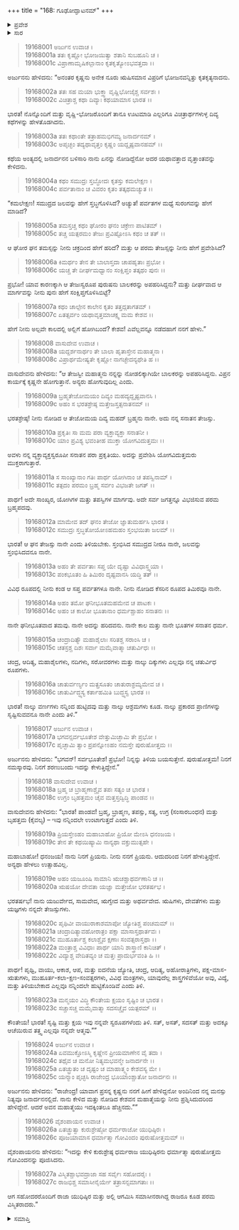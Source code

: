 +++
title = "168: ಗೂಢೋದ್ಘಾಟನಮ್"
+++

<details><summary>ಪ್ರವೇಶ</summary>


।।   ಓಂ ಓಂ ನಮೋ ನಾರಾಯಣಾಯ।।   ಶ್ರೀ ವೇದವ್ಯಾಸಾಯ ನಮಃ ।।

ಶ್ರೀ ಕೃಷ್ಣದ್ವೈಪಾಯನ ವೇದವ್ಯಾಸ ವಿರಚಿತ  

**ಶ್ರೀ ಮಹಾಭಾರತ**

**ಖಿಲಭಾಗೇ ಹರಿವಂಶಃ**

**ವಿಷ್ಣು ಪರ್ವ**

**ಅಧ್ಯಾಯ 168**


</details>

<details><summary>ಸಾರ</summary>

ಕೃಷ್ಣನು ಅರ್ಜುನನಿಗೆ ತನ್ನ ಯಥಾರ್ಥ ಸ್ವರೂಪವನ್ನು ಪರಿಚಯಿಸುವುದು (1-27). 

</details>


> 19168001  ಅರ್ಜುನ ಉವಾಚ ।  
19168001a ತತಃ ಕೃಷ್ಣೋ ಭೋಜಯಿತ್ವಾ ಶತಾನಿ ಸುಬಹೂನಿ ಚ ।  
19168001c ವಿಪ್ರಾಣಾಮೃಷಿಕಲ್ಪಾನಾಂ ಕೃತಕೃತ್ಯೋಽಭವತ್ತದಾ ।।  

ಅರ್ಜುನನು ಹೇಳಿದನು: “ಅನಂತರ ಕೃಷ್ಣನು ಅನೇಕ ನೂರು ಋಷಿಸಮಾನ ವಿಪ್ರರಿಗೆ ಭೋಜನವನ್ನಿತ್ತು ಕೃತಕೃತ್ಯನಾದನು.

> 19168002a ತತಃ ಸಹ ಮಯಾ ಭುಕ್ತ್ವಾ ವೃಷ್ಣಿಭೋಜೈಶ್ಚ ಸರ್ವಶಃ ।  
19168002c ವಿಚಿತ್ರಾಶ್ಚ ಕಥಾ ದಿವ್ಯಾಃ ಕಥಯಾಮಾಸ ಭಾರತ ।।  

ಭಾರತ! ನೊನ್ನೊಂದಿಗೆ ಮತ್ತು ವೃಷ್ಣಿ-ಭೋಜರೊಂದಿಗೆ ತಾನೂ ಊಟಮಾಡಿ ಎಲ್ಲರಿಗೂ ವಿಚಿತ್ರಾರ್ಥಗಳುಳ್ಳ ದಿವ್ಯ ಕಥೆಗಳನ್ನು ಹೇಳತೊಡಗಿದನು.

> 19168003a ತತಃ ಕಥಾಂತೇ ತತ್ರಾಹಮಭಿಗಮ್ಯ ಜನಾರ್ದನಮ್ ।  
19168003c ಅಪೃಚ್ಛಂ ತದ್ಯಥಾವೃತ್ತಂ ಕೃಷ್ಣಂ ಯದ್ದೃಷ್ಟವಾನಹಮ್ ।।  

ಕಥೆಯ ಅಂತ್ಯದಲ್ಲಿ ಜನಾರ್ದನನ ಬಳಿಸಾರಿ ನಾನು ಏನನ್ನು ನೋಡಿದ್ದೆನೋ ಅದರ ಯಥಾವತ್ತಾದ ವೃತ್ತಾಂತವನ್ನು ಕೇಳಿದನು.

> 19168004a ಕಥಂ ಸಮುದ್ರಃ ಸ್ತಬ್ಧೋದಃ ಕೃತಸ್ತು ಕಮಲೇಕ್ಷಣ ।   
19168004c ಪರ್ವತಾನಾಂ ಚ ವಿವರಂ ಕೃತಂ ತತ್ಕಥಮಚ್ಯುತ ।।  

“ಕಮಲೇಕ್ಷಣ! ಸಮುದ್ರದ ಜಲವನ್ನು ಹೇಗೆ ಸ್ತಬ್ಧಗೊಳಿಸಿದೆ? ಅಚ್ಯುತ! ಪರ್ವತಗಳ ಮಧ್ಯೆ ಸುರಂಗವನ್ನು ಹೇಗೆ ಮಾಡಿದೆ?

> 19168005a ತಮಸ್ತಚ್ಚ ಕಥಂ ಘೋರಂ ಘನಂ ಚಕ್ರೇಣ ಪಾಟಿತಮ್ ।  
19168005c ತಚ್ಚ ಯತ್ಪರಮಂ ತೇಜಃ ಪ್ರವಿಷ್ಟೋಽಸಿ ಕಥಂ ಚ ತತ್ ।।  

ಆ ಘೋರ ಘನ ತಮಸ್ಸನ್ನು ನೀನು ಚಕ್ರದಿಂದ ಹೇಗೆ ಹರಿದೆ? ಮತ್ತು ಆ ಪರಮ ತೇಜಸ್ಸನ್ನು ನೀನು ಹೇಗೆ ಪ್ರವೇಶಿಸಿದೆ?

> 19168006a ಕಿಮರ್ಥಂ ತೇನ ತೇ ಬಾಲಾಸ್ತದಾ ಚಾಪಹೃತಾಃ ಪ್ರಭೋ ।  
19168006c ಯಚ್ಚ ತೇ ದೀರ್ಘಮಧ್ವಾನಂ ಸಂಕ್ಷಿಪ್ತಂ ತತ್ಕಥಂ ಪುನಃ ।।  

ಪ್ರಭೋ! ಯಾವ ಕಾರಣಕ್ಕಾಗಿ ಆ ತೇಜಃಸ್ವರೂಪ ಪುರುಷನು ಬಾಲಕರನ್ನು ಅಪಹರಿಸಿದ್ದನು? ಮತ್ತು ದೀರ್ಘವಾದ ಆ ಮಾರ್ಗವನ್ನು ನೀನು ಪುನಃ ಹೇಗೆ ಸಂಕ್ಷಿಪ್ತಗೊಳಿಸಿಬಿಟ್ಟೆ?

> 19168007a ಕಥಂ ಚಾಲ್ಪೇನ ಕಾಲೇನ ಕೃತಂ ತತ್ತದ್ಗತಾಗತಮ್ ।  
19168007c ಏತತ್ಸರ್ವಂ ಯಥಾವೃತ್ತಮಾಚಕ್ಷ್ವ ಮಮ ಕೇಶವ ।।  

ಹೇಗೆ ನೀನು ಅಲ್ಪವೇ ಕಾಲದಲ್ಲಿ ಅಲ್ಲಿಗೆ ಹೋಗಿಬಂದೆ? ಕೇಶವ! ಎವೆಲ್ಲವನ್ನೂ ನಡೆದಹಾಗೆ ನನಗೆ ಹೇಳು.”

> 19168008  ವಾಸುದೇವ ಉವಾಚ ।  
19168008a ಯದ್ದರ್ಶನಾರ್ಥಂ ತೇ ಬಾಲಾ ಹೃತಾಸ್ತೇನ ಮಹಾತ್ಮನಾ ।  
19168008c ವಿಪ್ರಾರ್ಥಮೇಷ್ಯತೇ ಕೃಷ್ಣೋ ನಾಗಚ್ಛೇದನ್ಯಥೇತಿ ಹ ।।  

ವಾಸುದೇವನು ಹೇಳಿದನು: “ಆ ತೇಜಸ್ವೀ ಮಹಾತ್ಮನು ನನ್ನನ್ನು ನೋಡಲಿಕ್ಕಾಗಿಯೇ ಬಾಲಕರನ್ನು ಅಪಹರಿಸಿದ್ದನು. ವಿಪ್ರನ ಕಾರ್ಯಕ್ಕೆ ಕೃಷ್ಣನೇ ಹೋಗುತ್ತಾನೆ. ಅನ್ಯರು ಹೋಗುವುದಿಲ್ಲ ಎಂದು.

> 19168009a ಬ್ರಹ್ಮತೇಜೋಮಯಂ ದಿವ್ಯಂ ಮಹದ್ಯದ್ದೃಷ್ಟವಾನಸಿ ।  
19168009c ಅಹಂ ಸ ಭರತಶ್ರೇಷ್ಠ ಮತ್ತೇಜಸ್ತತ್ಸನಾತನಮ್ ।।  

ಭರತಶ್ರೇಷ್ಠ! ನೀನು ನೋಡಿದ ಆ ತೇಜೋಮಯ ದಿವ್ಯ ಮಹದ್ ಬ್ರಹ್ಮನು ನಾನೇ. ಅದು ನನ್ನ ಸನಾತನ ತೇಜಸ್ಸು.

> 19168010a ಪ್ರಕೃತಿಃ ಸಾ ಮಮ ಪರಾ ವ್ಯಕ್ತಾವ್ಯಕ್ತಾ ಸನಾತನೀ ।  
19168010c ಯಾಂ ಪ್ರವಿಶ್ಯ ಭವಂತೀಹ ಮುಕ್ತಾ ಯೋಗವಿದುತ್ತಮಃ ।।  

ಅವಳು ನನ್ನ ವ್ಯಕ್ತಾವ್ಯಕ್ತಸ್ವರೂಪೀ ಸನಾತನ ಪರಾ ಪ್ರಕೃತಿಯು. ಅದನ್ನು ಪ್ರವೇಶಿಸಿ ಯೋಗವಿದುತ್ತಮರು ಮುಕ್ತರಾಗುತ್ತಾರೆ.

> 19168011a ಸ ಸಾಂಖ್ಯಾನಾಂ ಗತಿಃ ಪಾರ್ಥ ಯೋಗಿನಾಂ ಚ ತಪಸ್ವಿನಾಮ್ ।  
19168011c ತತ್ಪದಂ ಪರಮಂ ಬ್ರಹ್ಮ ಸರ್ವಂ ವಿಭಜತೇ ಜಗತ್ ।।  

ಪಾರ್ಥ! ಅದೇ ಸಾಂಖ್ಯರ, ಯೋಗಿಗಳ ಮತ್ತು ತಪಸ್ವಿಗಳ ಮಾರ್ಗವು. ಅದೇ ಸರ್ವ ಜಗತ್ತನ್ನೂ ವಿಭಜಿಸುವ ಪರಮ ಬ್ರಹ್ಮಪದವು.

> 19168012a ಮಾಮೇವ ತದ್ ಘನಂ ತೇಜೋ ಜ್ಞಾತುಮರ್ಹಸಿ ಭಾರತ ।  
19168012c ಸಮುದ್ರಃ ಸ್ತಬ್ಧತೋಯೋಽಹಮಹಂ ಸ್ತಂಭಯಿತಾ ಜಲಮ್ ।।   

ಭಾರತ! ಆ ಘನ ತೇಜಸ್ಸು ನಾನೇ ಎಂದು ತಿಳಿಯಬೇಕು. ಸ್ತಂಭಿಸಿದ ಸಮುದ್ರದ ನೀರೂ ನಾನೇ, ಜಲವನ್ನು ಸ್ತಂಭಿಸಿದವನೂ ನಾನೇ.

> 19168013a ಅಹಂ ತೇ ಪರ್ವತಾಃ ಸಪ್ತ ಯೇ ದೃಷ್ಟಾ ವಿವಿಧಾಸ್ತ್ವಯಾ ।  
19168013c ಪಂಕಭೂತಂ ಹಿ ತಿಮಿರಂ ದೃಷ್ಟವಾನಸಿ ಯದ್ಧಿ ತತ್ ।।  

ವಿವಿಧ ರೂಪದಲ್ಲಿ ನೀನು ಕಂಡ ಆ ಸಪ್ತ ಪರ್ವತಗಳೂ ನಾನೇ. ನೀನು ನೋಡಿದ ಕೆಸರಿನ ರೂಪದ ತಿಮಿರವೂ ನಾನೇ.

> 19168014a ಅಹಂ ತಮೋ ಘನೀಭೂತಮಹಮೇವ ಚ ಪಾಟಕಃ ।  
19168014c ಅಹಂ ಚ ಕಾಲೋ ಭೂತಾನಾಂ ಧರ್ಮಶ್ಚಾಹಂ ಸನಾತನಃ ।।  

ನಾನೇ ಘನೀಭೂತವಾದ ತಮವು. ನಾನೇ ಅದನ್ನು ಹರಿದವನು. ನಾನೇ ಕಾಲ ಮತ್ತು ನಾನೇ ಭೂತಗಳ ಸನಾತನ ಧರ್ಮ.

> 19168015a ಚಂದ್ರಾದಿತ್ಯೌ ಮಹಾಶೈಲಾಃ ಸರಿತಶ್ಚ ಸರಾಂಸಿ ಚ ।  
19168015c ಚತಸ್ರಶ್ಚ ದಿಶಃ ಸರ್ವಾ ಮಮೈವಾತ್ಮಾ ಚತುರ್ವಿಧಃ ।।  

ಚಂದ್ರ, ಆದಿತ್ಯ, ಮಹಾಶೈಲಗಳು, ನದಿಗಳು, ಸರೋವರಗಳು ಮತ್ತು ನಾಲ್ಕು ದಿಕ್ಕುಗಳು ಎಲ್ಲವೂ ನನ್ನ ಚತುರ್ವಿಧ ರೂಪಗಳು.

> 19168016a ಚಾತುರ್ವರ್ಣ್ಯಂ ಮತ್ಪ್ರಸೂತಂ ಚಾತುರಾಶ್ರಮ್ಯಮೇವ ಚ ।  
19168016c ಚಾತುರ್ವಿದ್ಧ್ಯಸ್ಯ ಕರ್ತಾಹಮಿತಿ ಬುದ್ಧ್ಯಸ್ವ ಭಾರತ ।।  

ಭಾರತ! ನಾಲ್ಕು ವರ್ಣಗಳು ನನ್ನಿಂದ ಹುಟ್ಟಿದವು ಮತ್ತು ನಾಲ್ಕು ಆಶ್ರಮಗಳು ಕೂಡ. ನಾಲ್ಕು ಪ್ರಕಾರದ ಪ್ರಾಣಿಗಳನ್ನು ಸೃಷ್ಟಿಸುವವನೂ ನಾನೇ ಎಂದು ತಿಳಿ.”

> 19168017  ಅರ್ಜುನ ಉವಾಚ ।  
19168017a ಭಗವನ್ಸರ್ವಭೂತೇಶ ವೇತ್ತುಮಿಚ್ಛಾಮಿ ತೇ ಪ್ರಭೋ ।  
19168017c ಪೃಚ್ಛಾಮಿ ತ್ವಾಂ ಪ್ರಪನ್ನೋಽಹಂ ನಮಸ್ತೇ ಪುರುಷೋತ್ತಮ ।।  

ಅರ್ಜುನನು ಹೇಳಿದನು: “ಭಗವನ್! ಸರ್ವಭೂತೇಶ! ಪ್ರಭೋ! ನಿನ್ನನ್ನು ತಿಳಿಯ ಬಯಸುತ್ತೇನೆ. ಪುರುಷೋತ್ತಮ! ನಿನಗೆ ನಮಸ್ಕಾರವು. ನಿನಗೆ ಶರಣುಬಂದು ಇದನ್ನು ಕೇಳುತ್ತಿದ್ದೇನೆ.”

> 19168018  ವಾಸುದೇವ ಉವಾಚ ।  
19168018a ಬ್ರಹ್ಮ ಚ ಬ್ರಾಹ್ಮಣಾಶ್ಚೈವ ತಪಃ ಸತ್ಯಂ ಚ ಭಾರತ ।  
19168018c ಉಗ್ರಂ ಬೃಹತ್ತಮಂ ಚೈವ ಮತ್ತಸ್ತದ್ವಿದ್ಧಿ ಪಾಂಡವ ।।  

ವಾಸುದೇವನು ಹೇಳಿದನು: “ಭಾರತ! ಪಾಂಡವ! ಬ್ರಹ್ಮ, ಬ್ರಾಹ್ಮಣ, ತಪಸ್ಸು, ಸತ್ಯ, ಉಗ್ರ (ಸಂಸಾರಬಂಧನ) ಮತ್ತು ಬೃಹತ್ತಮ (ಕೈವಲ್ಯ) – ಇವು ನನ್ನಿಂದಲೇ ಉಂಟಾಗುತ್ತದೆ ಎಂದು ತಿಳಿ.

> 19168019a ಪ್ರಿಯಸ್ತೇಽಹಂ ಮಹಾಬಾಹೋ ಪ್ರಿಯೋ ಮೇಽಸಿ ಧನಂಜಯ ।  
19168019c ತೇನ ತೇ ಕಥಯಿಷ್ಯಾಮಿ ನಾನ್ಯಥಾ ವಕ್ತುಮುತ್ಸಹೇ ।  

ಮಹಾಬಾಹೋ! ಧನಂಜಯ! ನಾನು ನಿನಗೆ ಪ್ರಿಯನು. ನೀನು ನನಗೆ ಪ್ರಿಯನು. ಆದುದರಿಂದ ನಿನಗೆ ಹೇಳುತ್ತಿದ್ದೇನೆ. ಅನ್ಯಥಾ ಹೇಳಲು ಉತ್ಸಾಹವಿಲ್ಲ.

> 19168019e ಅಹಂ ಯಜೂಂಷಿ ಸಾಮಾನಿ ಋಚಶ್ಚಾಥರ್ವಣಾನಿ ಚ ।।  
19168020a ಋಷಯೋ ದೇವತಾ ಯಜ್ಞಾ ಮತ್ತೇಜೋ ಭರತರ್ಷಭ ।  

ಭರತರ್ಷಭ! ನಾನು ಯಜುರ್ವೇದ, ಸಾಮವೇದ, ಋಗ್ವೇದ ಮತ್ತು ಅಥರ್ವವೇದ. ಋಷಿಗಳು, ದೇವತೆಗಳು ಮತ್ತು ಯಜ್ಞಗಳು ನನ್ನದೇ ತೇಜಸ್ಸುಗಳು.

> 19168020c ಪೃಥಿವೀ ವಾಯುರಾಕಾಶಮಾಪೋ ಜ್ಯೋತಿಶ್ಚ ಪಂಚಮಮ್ ।।  
19168021a ಚಂದ್ರಾದಿತ್ಯಾವಹೋರಾತ್ರಂ ಪಕ್ಷಾ ಮಾಸಾಸ್ತಥಾರ್ತವಃ ।  
19168021c ಮುಹೂರ್ತಾಶ್ಚ ಕಲಾಶ್ಚೈವ ಕ್ಷಣಾಃ ಸಂವತ್ಸರಾಸ್ತಥಾ ।।  
19168022a ಮಂತ್ರಾಶ್ಚ ವಿವಿಧಾಃ ಪಾರ್ಥ ಯಾನಿ ಶಾಸ್ತ್ರಾಣಿ ಕಾನಿಚಿತ್ ।  
19168022c ವಿದ್ಯಾಶ್ಚ ವೇದಿತವ್ಯಂ ಚ ಮತ್ತಃ ಪ್ರಾದುರ್ಭವಂತಿ ಹಿ ।।  

ಪಾರ್ಥ! ಪೃಥ್ವಿ, ವಾಯು, ಆಕಾಶ, ಆಪ, ಮತ್ತು ಐದನೆಯ ಜ್ಯೋತಿ, ಚಂದ್ರ, ಆದಿತ್ಯ, ಅಹೋರಾತ್ರಿಗಳು, ಪಕ್ಷ-ಮಾಸ-ಋತುಗಳು, ಮುಹೂರ್ತ-ಕಲಾ-ಕ್ಷಣ-ಸಂವತ್ಸರಗಳು, ವಿವಿಧ ಮಂತ್ರಗಳು, ಯಾವುದೆಲ್ಲ ಶಾಸ್ತ್ರಗಳಿವೆಯೋ ಅವು, ವಿದ್ಯೆ, ಮತ್ತು ತಿಳಿಯಬೇಕಾದ ಎಲ್ಲವೂ ನನ್ನಿಂದಲೇ ಹುಟ್ಟಿಕೊಂಡಿವೆ ಎಂದು ತಿಳಿ.

> 19168023a ಮನ್ಮಯಂ ವಿದ್ಧಿ ಕೌಂತೇಯ ಕ್ಷಯಂ ಸೃಷ್ಟಿಂ ಚ ಭಾರತ ।  
19168023c ಸಚ್ಚಾಸಚ್ಚ ಮಮೈವಾತ್ಮಾ ಸದಸಚ್ಚೈವ ಯತ್ಪರಮ್ ।।  

ಕೌಂತೇಯ! ಭಾರತ! ಸೃಷ್ಟಿ ಮತ್ತು ಕ್ಷಯ ಇವು ನನ್ನವೇ ಸ್ವರೂಪಗಳೆಂದು ತಿಳಿ. ಸತ್, ಅಸತ್, ಸದಸತ್ ಮತ್ತು ಅದಕ್ಕೂ ಆಚೆಯಿರುವ ತತ್ತ್ವ ಎಲ್ಲವೂ ನನ್ನದೇ ಆತ್ಮವು.””

> 19168024  ಅರ್ಜುನ ಉವಾಚ ।  
19168024a ಏವಮುಕ್ತೋಽಸ್ಮಿ ಕೃಷ್ಣೇನ ಪ್ರೀಯಮಾಣೇನ ವೈ ತದಾ ।  
19168024c ತಥೈವ ಚ ಮನೋ ನಿತ್ಯಮಭವನ್ಮೇ ಜನಾರ್ದನೇ ।।  
19168025a ಏತಚ್ಛ್ರುತಂ ಚ ದೃಷ್ಟಂ ಚ ಮಾಹಾತ್ಮ್ಯಂ ಕೇಶವಸ್ಯ ಮೇ ।  
19168025c ಯನ್ಮಾಂ ಪೃಚ್ಛಸಿ ರಾಜೇಂದ್ರ ಭೂಯಾಂಶ್ಚಾತೋ ಜನಾರ್ದನಃ ।।  

ಅರ್ಜುನನು ಹೇಳಿದನು: “ರಾಜೇಂದ್ರ! ಯಾವಾಗ ಪ್ರಸನ್ನ ಕೃಷ್ಣನು ನನಗೆ ಹೀಗೆ ಹೇಳಿದ್ದನೋ ಅಂದಿನಿಂದ ನನ್ನ ಮನಸ್ಸು ನಿತ್ಯವೂ ಜನಾರ್ದನನಲ್ಲಿದೆ. ನಾನು ಕೇಳಿದ ಮತ್ತು ನೋಡಿದ ಕೇಶವನ ಮಹಾತ್ಮೆಯನ್ನು ನೀನು ಪ್ರಶ್ನಿಸಿದುದರಿಂದ ಹೇಳಿದ್ದೇನೆ. ಆದರೆ ಅವನ ಮಹಾತ್ಮೆಯು ಇದಕ್ಕಿಂತಲೂ ಹೆಚ್ಚಿನದು.””

> 19168026  ವೈಶಂಪಾಯನ ಉವಾಚ ।  
19168026a ಏತಚ್ಛ್ರುತ್ವಾ ಕುರುಶ್ರೇಷ್ಠೋ ಧರ್ಮರಾಜೋ ಯುಧಿಷ್ಠಿರಃ ।  
19168026c ಪೂಜಯಾಮಾಸ ಧರ್ಮಾತ್ಮಾ ಗೋವಿಂದಂ ಪುರುಷೋತ್ತಮಮ್ ।।  

ವೈಶಂಪಾಯನನು ಹೇಳಿದನು: “ಇದನ್ನು ಕೇಳಿ ಕುರುಶ್ರೇಷ್ಠ ಧರ್ಮರಾಜ ಯುಧಿಷ್ಠಿರನು ಧರ್ಮಾತ್ಮಾ ಪುರುಷೋತ್ತಮ ಗೋವಿಂದನನ್ನು ಪೂಜಿಸಿದನು.

> 19168027a ವಿಸ್ಮಿತಶ್ಚಾಭವದ್ರಾಜಾ ಸಹ ಸರ್ವೈಃ ಸಹೋದರೈಃ ।  
19168027c ರಾಜಭಿಶ್ಚ ಸಮಾಸೀನೈರ್ಯೇ ತತ್ರಾಸನ್ಸಮಾಗತಾಃ ।।    

ಆಗ ಸಹೋದರರೊಂದಿಗೆ ರಾಜಾ ಯುಧಿಷ್ಠಿರ ಮತ್ತು ಅಲ್ಲಿ ಆಗಮಿಸಿ ಸಮಾಸೀನರಾಗಿದ್ದ ರಾಜರೂ ಕೂಡ ಪರಮ ವಿಸ್ಮಿತರಾದರು.”

<details><summary>ಸಮಾಪ್ತಿ</summary>

ಇತಿ ಶ್ರೀಮಹಾಭಾರತೇ ಖಿಲೇಶು ಹರಿವಂಶೇ ವಿಷ್ಣುಪರ್ವಣಿ ವಾಸುದೇವಮಾಹಾತ್ಮ್ಯೇ ಕೃಷ್ಣಾರ್ಜುನಭಾಷಣೇ ಅಷ್ಟಷಷ್ಟ್ಯಧಿಕಶತತಮೋಽಧ್ಯಾಯಃ ।।

</details>
